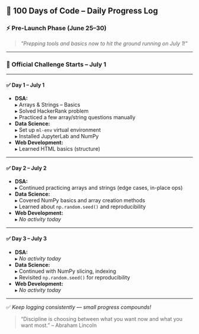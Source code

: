 ## 📅 100 Days of Code – Daily Progress Log

### ⚡ Pre-Launch Phase (June 25–30)

> *"Prepping tools and basics now to hit the ground running on July 1!"*

---

### 🎯 Official Challenge Starts – **July 1**

---

#### ✅ **Day 1 – July 1**
- **DSA:**  
  ▸ Arrays & Strings – Basics  
  ▸ Solved HackerRank problem  
  ▸ Practiced a few array/string questions manually  
- **Data Science:**  
  ▸ Set up `ml-env` virtual environment  
  ▸ Installed JupyterLab and NumPy  
- **Web Development:**  
  ▸ Learned HTML basics (structure)

---

#### ✅ **Day 2 – July 2**
- **DSA:**  
  ▸ Continued practicing arrays and strings (edge cases, in-place ops)
- **Data Science:**  
  ▸ Covered NumPy basics and array creation methods  
  ▸ Learned about `np.random.seed()` and reproducibility
- **Web Development:**  
  ▸ *No activity today*

---

#### ✅ **Day 3 – July 3**
- **DSA:**  
  ▸ *No activity today*
- **Data Science:**  
  ▸ Continued with NumPy slicing, indexing  
  ▸ Revisited `np.random.seed()` for reproducibility
- **Web Development:**  
  ▸ *No activity today*

---

✅ *Keep logging consistently — small progress compounds!*

> “Discipline is choosing between what you want now and what you want most.” – Abraham Lincoln
